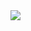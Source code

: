 <img src="https://github-readme-stats-sigma-five.vercel.app/api/top-langs/?username=R-Grigala&theme=dark"/> 
